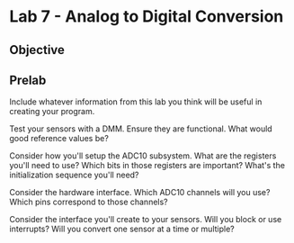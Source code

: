 Lab 7 - Analog to Digital Conversion
===

Objective
---


Prelab
---
Include whatever information from this lab you think will be useful in creating your program.

Test your sensors with a DMM. Ensure they are functional. What would good reference values be?

Consider how you'll setup the ADC10 subsystem. What are the registers you'll need to use? Which bits in those registers are important? What's the initialization sequence you'll need?

Consider the hardware interface. Which ADC10 channels will you use? Which pins correspond to those channels?

Consider the interface you'll create to your sensors. Will you block or use interrupts? Will you convert one sensor at a time or multiple?
